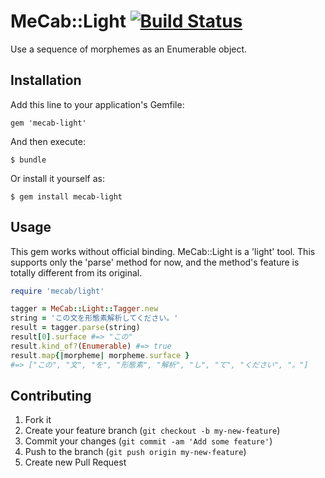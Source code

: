 # MeCab::Light [![Build Status](https://travis-ci.org/hadzimme/mecab-light.png)](https://travis-ci.org/hadzimme/mecab-light)

Use a sequence of morphemes as an Enumerable object.

## Installation

Add this line to your application's Gemfile:

    gem 'mecab-light'

And then execute:

    $ bundle

Or install it yourself as:

    $ gem install mecab-light

## Usage

This gem works without official binding.
MeCab::Light is a 'light' tool.
This supports only the 'parse' method for now,
and the method's feature is totally different from its original.

```ruby
require 'mecab/light'

tagger = MeCab::Light::Tagger.new
string = 'この文を形態素解析してください。'
result = tagger.parse(string)
result[0].surface #=> "この"
result.kind_of?(Enumerable) #=> true
result.map{|morpheme| morpheme.surface }
#=> ["この", "文", "を", "形態素", "解析", "し", "て", "ください", "。"]
```

## Contributing

1. Fork it
2. Create your feature branch (`git checkout -b my-new-feature`)
3. Commit your changes (`git commit -am 'Add some feature'`)
4. Push to the branch (`git push origin my-new-feature`)
5. Create new Pull Request
